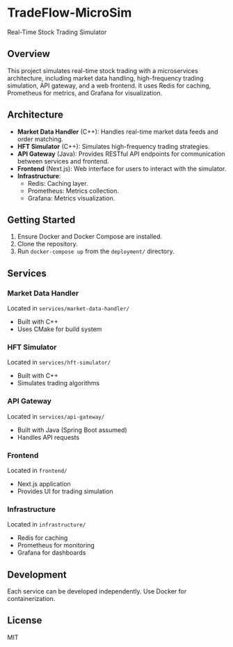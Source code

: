 # TradeFlow-MicroSim

Real-Time Stock Trading Simulator

## Overview

This project simulates real-time stock trading with a microservices architecture, including market data handling, high-frequency trading simulation, API gateway, and a web frontend. It uses Redis for caching, Prometheus for metrics, and Grafana for visualization.

## Architecture

- **Market Data Handler** (C++): Handles real-time market data feeds and order matching.
- **HFT Simulator** (C++): Simulates high-frequency trading strategies.
- **API Gateway** (Java): Provides RESTful API endpoints for communication between services and frontend.
- **Frontend** (Next.js): Web interface for users to interact with the simulator.
- **Infrastructure**:
  - Redis: Caching layer.
  - Prometheus: Metrics collection.
  - Grafana: Metrics visualization.

## Getting Started

1. Ensure Docker and Docker Compose are installed.
2. Clone the repository.
3. Run `docker-compose up` from the `deployment/` directory.

## Services

### Market Data Handler

Located in `services/market-data-handler/`

- Built with C++
- Uses CMake for build system

### HFT Simulator

Located in `services/hft-simulator/`

- Built with C++
- Simulates trading algorithms

### API Gateway

Located in `services/api-gateway/`

- Built with Java (Spring Boot assumed)
- Handles API requests

### Frontend

Located in `frontend/`

- Next.js application
- Provides UI for trading simulation

### Infrastructure

Located in `infrastructure/`

- Redis for caching
- Prometheus for monitoring
- Grafana for dashboards

## Development

Each service can be developed independently. Use Docker for containerization.

## License

MIT

